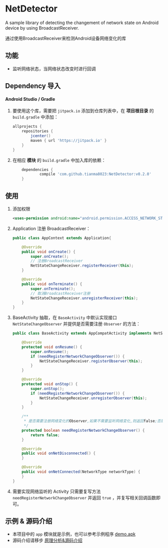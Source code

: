 # NetDetector
A sample library of detecting the changement of network state on Android device by using BroadcastReceiver.

通过使用BroadcastReceiver来检测Android设备网络变化的库

## 功能
- 监听网络状态，当网络状态改变时进行回调

## Dependency 导入
#### Android Studio / Gradle
1. 要使用这个库，需要把 `jitpack.io` 添加到仓库列表中，在 **项目根目录** 的 `build.gradle` 中添加：
    ```Groovy
    allprojects {
        repositories {
            jcenter()
            maven { url 'https://jitpack.io' }
        }
    }
    ```
2. 在相应 **模块** 的 `build.gradle` 中加入库的依赖：
    ```Groovy
        dependencies {
                compile 'com.github.tianma8023:NetDetector:v0.2.0'
        }
    ```

## 使用
1. 添加权限
    ```xml
    <uses-permission android:name="android.permission.ACCESS_NETWORK_STATE" />
    ```

2. Application 注册 BroadcastReceiver：
    ```java
    public class AppContext extends Application{

        @Override
        public void onCreate() {
            super.onCreate();
            // 注册BroadcastReceiver
            NetStateChangeReceiver.registerReceiver(this);
        }

        @Override
        public void onTerminate() {
            super.onTerminate();
            // 取消BroadcastReceiver注册
            NetStateChangeReceiver.unregisterReceiver(this);
        }
    }
    ```

3. BaseActivity 抽取，在 `BaseActivity` 中默认实现接口 `NetStateChangeObserver` 并提供是否需要注册 `Observer` 的方法：
    ```java
    public class BaseActivity extends AppCompatActivity implements NetStateChangeObserver {

        @Override
        protected void onResume() {
            super.onResume();
            if (needRegisterNetworkChangeObserver()) {
                NetStateChangeReceiver.registerObserver(this);
            }
        }

        @Override
        protected void onStop() {
            super.onStop();
            if (needRegisterNetworkChangeObserver()) {
                NetStateChangeReceiver.unregisterObserver(this);
            }
        }

        /**
         * 是否需要注册网络变化的Observer,如果不需要监听网络变化,则返回false;否则返回true.默认返回false
         */
        protected boolean needRegisterNetworkChangeObserver() {
            return false;
        }

        @Override
        public void onNetDisconnected() {
        }

        @Override
        public void onNetConnected(NetworkType networkType) {
        }
    }
    ```
4. 需要实现网络监听的 Activity 只需要复写方法 `needRegisterNetworkChangeObserver` 并返回 `true` ，并复写相关回调函数即可。

## 示例 & 源码介绍
- 本项目中的 `app` 模块就是示例，也可以参考示例程序 [demo.apk](/apk/demo.apk)
- 源码介绍请移步 [原理分析&源码介绍](./introduction.md)